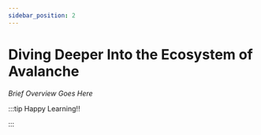 ```yaml
---
sidebar_position: 2
---
```


# Diving Deeper Into the Ecosystem of Avalanche

_Brief Overview Goes Here_

:::tip Happy Learning!!

<QuestButton text="Go To Quest" link="https://app.stackup.dev/quest_page/diving-deeper-into-the-ecosystem-of-avalanche" />

:::
